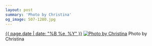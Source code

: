 ```yaml
---
layout: post
summary: 'Photo by Christina'
og_image: 507-1280.jpg
---
```


<p>
  <time><a href="/507">{{ page.date | date: "%B %e, %Y" }}</a></time>
  <a href="/507"><img src="{{ site.assets_url }}/507-640.jpg" srcset="{{ site.assets_url }}/507-1280.jpg 1280w, {{ site.assets_url }}/507-960.jpg 960w, {{ site.assets_url }}/507-640.jpg 640w, {{ site.assets_url }}/507-320.jpg 320w" sizes="(min-width: 700px) 50vw, calc(100vw - 2rem)" alt="Photo by Christina" /></a>
  <span>Photo by Christina</span>
</p>
